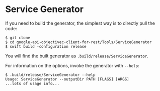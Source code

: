 # Service Generator

If you need to build the generator, the simplest way is to directly pull the code:

```shell
$ git clone
$ cd google-api-objectivec-client-for-rest/Tools/ServiceGenerator
$ swift build -configuration release
```

You will find the built generator as `.build/release/ServiceGenerator`.

For information on the options, invoke the generator with `--help`:

```shell
$ .build/release/ServiceGenerator --help
Usage: ServiceGenerator --outputDir PATH [FLAGS] [ARGS]
...lots of usage info...
```
